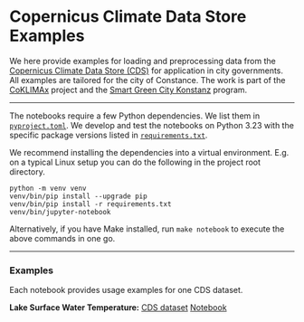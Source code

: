 # Copernicus Climate Data Store Examples

We here provide examples for loading and preprocessing data from the
[Copernicus Climate Data Store (CDS)][cds] for application in city
governments. All examples are tailored for the city of Constance. The
work is part of the [CoKLIMAx][coklimax] project and the [Smart Green
City Konstanz][sgc] program.

[cds]: https://cds.climate.copernicus.eu/
[coklimax]: https://www.iigs.uni-stuttgart.de/forschung/coklimax/
[sgc]: https://smart-green-city-konstanz.de/

---

The notebooks require a few Python dependencies. We list them in
[`pyproject.toml`](pyproject.toml). We develop and test the notebooks
on Python 3.23 with the specific package versions listed in
[`requirements.txt`](requirements.txt).

We recommend installing the dependencies into a virtual environment.
E.g. on a typical Linux setup you can do the following in the project
root directory.

```shell
python -m venv venv
venv/bin/pip install --upgrade pip
venv/bin/pip install -r requirements.txt
venv/bin/jupyter-notebook
```

Alternatively, if you have Make installed, run `make notebook` to
execute the above commands in one go.

----

### Examples

Each notebook provides usage examples for one CDS dataset.

**Lake Surface Water Temperature:**
[CDS dataset](https://cds.climate.copernicus.eu/cdsapp#!/dataset/satellite-lake-water-temperature)
[Notebook](./lake-surface-water-temperature.ipynb)
